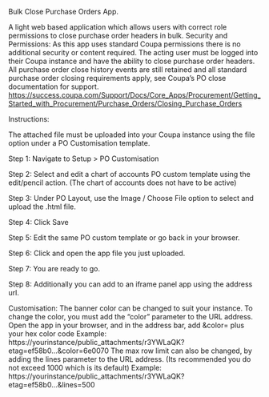 Bulk Close Purchase Orders App.

A light web based application which allows users with correct role permissions to close purchase order headers in bulk.
Security and Permissions:
As this app uses standard Coupa permissions there is no additional security or content required. The acting user must be logged into their Coupa instance and have the ability to close purchase order headers. All purchase order close history events are still retained and all standard purchase order closing requirements apply, see Coupa’s PO close documentation for support. https://success.coupa.com/Support/Docs/Core_Apps/Procurement/Getting_Started_with_Procurement/Purchase_Orders/Closing_Purchase_Orders

Instructions:

The attached file must be uploaded into your Coupa instance using the file option under a PO Customisation template.

Step 1: Navigate to Setup > PO Customisation

Step 2: Select and edit a chart of accounts PO custom template using the edit/pencil action. (The chart of accounts does not have to be active)

Step 3: Under PO Layout, use the Image / Choose File option to select and upload the .html file.

Step 4: Click Save

Step 5: Edit the same PO custom template or go back in your browser.

Step 6: Click and open the app file you just uploaded.

Step 7: You are ready to go.

Step 8: Additionally you can add to an iframe panel app using the address url.



Customisation:
The banner color can be changed to suit your instance. To change the color, you must add the “color” parameter to the URL address. Open the app in your browser, and in the address bar, add &color= plus your hex color code
Example: https://yourinstance/public_attachments/r3YWLaQK?etag=ef58b0...&color=6e0070
The max row limit can also be changed, by adding the lines parameter to the URL address. (Its recommended you do not exceed 1000 which is its default)
Example: https://yourinstance/public_attachments/r3YWLaQK?etag=ef58b0...&lines=500
